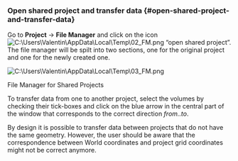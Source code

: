 ### Open shared project and transfer data {#open-shared-project-and-transfer-data}

Go to **Project** → **File Manager** and click on the icon ![C:\Users\Valentin\AppData\Local\Temp\02_FM.png](C:\Temp\Gitbook3\export\assets\cusersvalentinappdatalocaltem.png) “open shared project”. The file manager will be spilt into two sections, one for the original project and one for the newly created one.

![C:\Users\Valentin\AppData\Local\Temp\03_FM.png](C:\Temp\Gitbook3\export\assets\cusersvalentinappdatalocaltem.png)

File Manager for Shared Projects

To transfer data from one to another project, select the volumes by checking their tick-boxes and click on the blue arrow in the central part of the window that corresponds to the correct direction _from..to_.

By design it is possible to transfer data between projects that do not have the same geometry. However, the user should be aware that the correspondence between World coordinates and project grid coordinates might not be correct anymore.